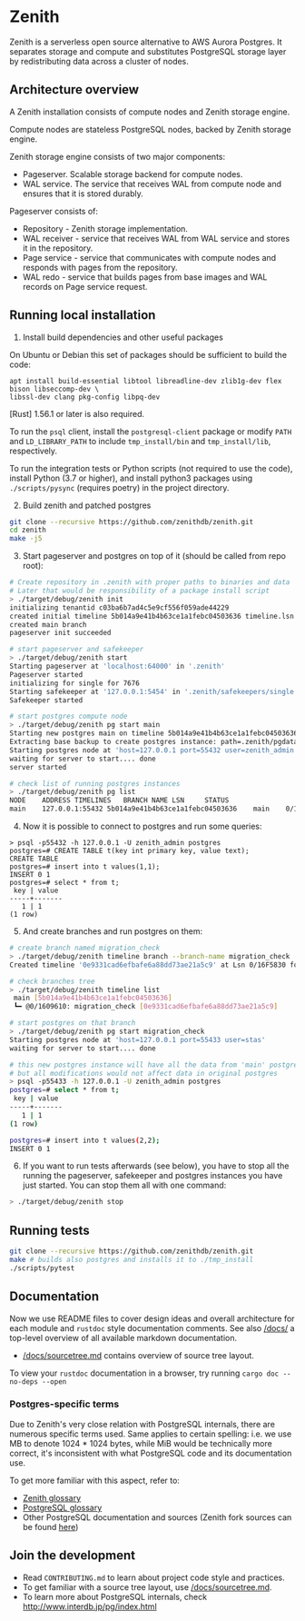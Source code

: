 # Zenith

Zenith is a serverless open source alternative to AWS Aurora Postgres. It separates storage and compute and substitutes PostgreSQL storage layer by redistributing data across a cluster of nodes.

## Architecture overview

A Zenith installation consists of compute nodes and Zenith storage engine.

Compute nodes are stateless PostgreSQL nodes, backed by Zenith storage engine.

Zenith storage engine consists of two major components:
- Pageserver. Scalable storage backend for compute nodes.
- WAL service. The service that receives WAL from compute node and ensures that it is stored durably.

Pageserver consists of:
- Repository - Zenith storage implementation.
- WAL receiver - service that receives WAL from WAL service and stores it in the repository.
- Page service - service that communicates with compute nodes and responds with pages from the repository.
- WAL redo - service that builds pages from base images and WAL records on Page service request.

## Running local installation

1. Install build dependencies and other useful packages

On Ubuntu or Debian this set of packages should be sufficient to build the code:
```text
apt install build-essential libtool libreadline-dev zlib1g-dev flex bison libseccomp-dev \
libssl-dev clang pkg-config libpq-dev
```

[Rust] 1.56.1 or later is also required.

To run the `psql` client, install the `postgresql-client` package or modify `PATH` and `LD_LIBRARY_PATH` to include `tmp_install/bin` and `tmp_install/lib`, respectively.

To run the integration tests or Python scripts (not required to use the code), install
Python (3.7 or higher), and install python3 packages using `./scripts/pysync` (requires poetry) in the project directory.

2. Build zenith and patched postgres
```sh
git clone --recursive https://github.com/zenithdb/zenith.git
cd zenith
make -j5
```

3. Start pageserver and postgres on top of it (should be called from repo root):
```sh
# Create repository in .zenith with proper paths to binaries and data
# Later that would be responsibility of a package install script
> ./target/debug/zenith init
initializing tenantid c03ba6b7ad4c5e9cf556f059ade44229
created initial timeline 5b014a9e41b4b63ce1a1febc04503636 timeline.lsn 0/169C3C8
created main branch
pageserver init succeeded

# start pageserver and safekeeper
> ./target/debug/zenith start
Starting pageserver at 'localhost:64000' in '.zenith'
Pageserver started
initializing for single for 7676
Starting safekeeper at '127.0.0.1:5454' in '.zenith/safekeepers/single'
Safekeeper started

# start postgres compute node
> ./target/debug/zenith pg start main
Starting new postgres main on timeline 5b014a9e41b4b63ce1a1febc04503636 ...
Extracting base backup to create postgres instance: path=.zenith/pgdatadirs/tenants/c03ba6b7ad4c5e9cf556f059ade44229/main port=55432
Starting postgres node at 'host=127.0.0.1 port=55432 user=zenith_admin dbname=postgres'
waiting for server to start.... done
server started

# check list of running postgres instances
> ./target/debug/zenith pg list
NODE	ADDRESS	TIMELINES	BRANCH NAME	LSN		STATUS
main	127.0.0.1:55432	5b014a9e41b4b63ce1a1febc04503636	main	0/1609610	running
```

4. Now it is possible to connect to postgres and run some queries:
```text
> psql -p55432 -h 127.0.0.1 -U zenith_admin postgres
postgres=# CREATE TABLE t(key int primary key, value text);
CREATE TABLE
postgres=# insert into t values(1,1);
INSERT 0 1
postgres=# select * from t;
 key | value
-----+-------
   1 | 1
(1 row)
```

5. And create branches and run postgres on them:
```sh
# create branch named migration_check
> ./target/debug/zenith timeline branch --branch-name migration_check
Created timeline '0e9331cad6efbafe6a88dd73ae21a5c9' at Lsn 0/16F5830 for tenant: c03ba6b7ad4c5e9cf556f059ade44229. Ancestor timeline: 'main'

# check branches tree
> ./target/debug/zenith timeline list
 main [5b014a9e41b4b63ce1a1febc04503636]
 ┗━ @0/1609610: migration_check [0e9331cad6efbafe6a88dd73ae21a5c9]

# start postgres on that branch
> ./target/debug/zenith pg start migration_check
Starting postgres node at 'host=127.0.0.1 port=55433 user=stas'
waiting for server to start.... done

# this new postgres instance will have all the data from 'main' postgres,
# but all modifications would not affect data in original postgres
> psql -p55433 -h 127.0.0.1 -U zenith_admin postgres
postgres=# select * from t;
 key | value
-----+-------
   1 | 1
(1 row)

postgres=# insert into t values(2,2);
INSERT 0 1
```

6. If you want to run tests afterwards (see below), you have to stop all the running the pageserver, safekeeper and postgres instances
   you have just started. You can stop them all with one command:
```sh
> ./target/debug/zenith stop
```

## Running tests

```sh
git clone --recursive https://github.com/zenithdb/zenith.git
make # builds also postgres and installs it to ./tmp_install
./scripts/pytest
```

## Documentation

Now we use README files to cover design ideas and overall architecture for each module and `rustdoc` style documentation comments. See also [/docs/](/docs/) a top-level overview of all available markdown documentation.

- [/docs/sourcetree.md](/docs/sourcetree.md) contains overview of source tree layout.

To view your `rustdoc` documentation in a browser, try running `cargo doc --no-deps --open`

### Postgres-specific terms

Due to Zenith's very close relation with PostgreSQL internals, there are numerous specific terms used.
Same applies to certain spelling: i.e. we use MB to denote 1024 * 1024 bytes, while MiB would be technically more correct, it's inconsistent with what PostgreSQL code and its documentation use.

To get more familiar with this aspect, refer to:

- [Zenith glossary](/docs/glossary.md)
- [PostgreSQL glossary](https://www.postgresql.org/docs/13/glossary.html)
- Other PostgreSQL documentation and sources (Zenith fork sources can be found [here](https://github.com/zenithdb/postgres))

## Join the development

- Read `CONTRIBUTING.md` to learn about project code style and practices.
- To get familiar with a source tree layout, use [/docs/sourcetree.md](/docs/sourcetree.md).
- To learn more about PostgreSQL internals, check http://www.interdb.jp/pg/index.html
